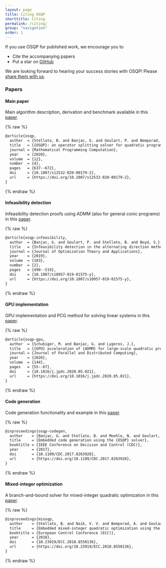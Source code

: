 ```yaml
---
layout: page
title: Citing OSQP
shorttitle: Citing
permalink: /citing/
group: "navigation"
order: 1
---
```


If you use OSQP for published work, we encourage you to

* Cite the accompanying papers
* Put a star on <a class="github-button" href="https://github.com/oxfordcontrol/osqp" data-size="large" data-show-count="true" aria-label="Star oxfordcontrol/osqp on GitHub">GitHub</a>

We are looking forward to hearing your success stories with OSQP! Please [share them with us](mailto:bartolomeo.stellato@gmail.com).


### Papers

#### Main paper
Main algorithm description, derivation and benchmark available in this [paper](https://web.stanford.edu/~boyd/papers/pdf/osqp.pdf).

{% raw %}
```latex
@article{osqp,
  author  = {Stellato, B. and Banjac, G. and Goulart, P. and Bemporad, A. and Boyd, S.},
  title   = {{OSQP}: an operator splitting solver for quadratic programs},
  journal = {Mathematical Programming Computation},
  year    = {2020},
  volume  = {12},
  number  = {4},
  pages   = {637--672},
  doi     = {10.1007/s12532-020-00179-2},
  url     = {https://doi.org/10.1007/s12532-020-00179-2},
}
```
{% endraw %}

#### Infeasibility detection
Infeasibility detection proofs using ADMM (also for general conic programs) in this [paper](https://stanford.edu/~boyd/papers/pdf/admm_infeas.pdf).

{% raw %}
```latex
@article{osqp-infeasibility,
  author  = {Banjac, G. and Goulart, P. and Stellato, B. and Boyd, S.},
  title   = {Infeasibility detection in the alternating direction method of multipliers for convex optimization},
  journal = {Journal of Optimization Theory and Applications},
  year    = {2019},
  volume  = {183},
  number  = {2},
  pages   = {490--519},
  doi     = {10.1007/s10957-019-01575-y},
  url     = {https://doi.org/10.1007/s10957-019-01575-y},
}
```
{% endraw %}

#### GPU implementation
GPU implementation and PCG method for solving linear systems in this [paper](https://doi.org/10.1016/j.jpdc.2020.05.021).

{% raw %}
```latex
@article{osqp-gpu,
  author  = {Schubiger, M. and Banjac, G. and Lygeros, J.},
  title   = {{GPU} acceleration of {ADMM} for large-scale quadratic programming},
  journal = {Journal of Parallel and Distributed Computing},
  year    = {2020},
  volume  = {144},
  pages   = {55--67},
  doi     = {10.1016/j.jpdc.2020.05.021},
  url     = {https://doi.org/10.1016/j.jpdc.2020.05.021},
}
```
{% endraw %}

#### Code generation
Code generation functionality and example in this [paper](https://stanford.edu/~boyd/papers/pdf/osqp_embedded.pdf).

{% raw %}
```latex
@inproceedings{osqp-codegen,
  author    = {Banjac, G. and Stellato, B. and Moehle, N. and Goulart, P. and Bemporad, A. and Boyd, S.},
  title     = {Embedded code generation using the {OSQP} solver},
  booktitle = {IEEE Conference on Decision and Control (CDC)},
  year      = {2017},
  doi       = {10.1109/CDC.2017.8263928},
  url       = {https://doi.org/10.1109/CDC.2017.8263928},
}
```
{% endraw %}

#### Mixed-integer optimization
A branch-and-bound solver for mixed-integer quadratic optimization in this [paper](https://stellato.io/assets/downloads/publications/2018/miosqp_ecc.pdf).

{% raw %}
```latex
@inproceedings{miosqp,
  author    = {Stellato, B. and Naik, V. V. and Bemporad, A. and Goulart, P. and Boyd, S.},
  title     = {Embedded mixed-integer quadratic optimization using the {OSQP} solver},
  booktitle = {European Control Conference (ECC)},
  year      = {2018},
  doi       = {10.23919/ECC.2018.8550136},
  url       = {https://doi.org/10.23919/ECC.2018.8550136},
}
```
{% endraw %}
